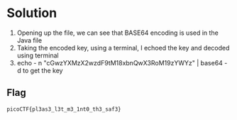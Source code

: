 # Solution

1. Opening up the file, we can see that BASE64 encoding is used in the Java file
2. Taking the encoded key, using a terminal, I echoed the key and decoded using terminal
3. echo - n "cGwzYXMzX2wzdF9tM18xbnQwX3RoM19zYWYz" | base64 -d to get the key

## Flag
```
picoCTF{pl3as3_l3t_m3_1nt0_th3_saf3}
```
